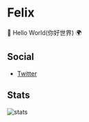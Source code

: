# Felix
👋 Hello World(你好世界) 🌍
## Social
- [Twitter](https://twitter.com/geemaple)

## Stats
![stats](https://github-readme-stats.vercel.app/api?username=geemaple&&show_icons=true&title_color=ee1b26&icon_color=ee1b26&text_color=ffffff&bg_color=000000)

<!---
geemaple/geemaple is a ✨ special ✨ repository because its `README.md` (this file) appears on your GitHub profile.
You can click the Preview link to take a look at your changes.
--->
